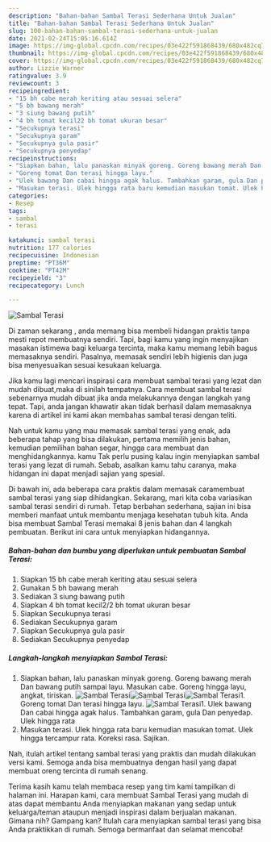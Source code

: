 ```yaml
---
description: "Bahan-bahan Sambal Terasi Sederhana Untuk Jualan"
title: "Bahan-bahan Sambal Terasi Sederhana Untuk Jualan"
slug: 100-bahan-bahan-sambal-terasi-sederhana-untuk-jualan
date: 2021-02-24T15:05:16.614Z
image: https://img-global.cpcdn.com/recipes/03e422f591868439/680x482cq70/sambal-terasi-foto-resep-utama.jpg
thumbnail: https://img-global.cpcdn.com/recipes/03e422f591868439/680x482cq70/sambal-terasi-foto-resep-utama.jpg
cover: https://img-global.cpcdn.com/recipes/03e422f591868439/680x482cq70/sambal-terasi-foto-resep-utama.jpg
author: Lizzie Warner
ratingvalue: 3.9
reviewcount: 3
recipeingredient:
- "15 bh cabe merah keriting atau sesuai selera"
- "5 bh bawang merah"
- "3 siung bawang putih"
- "4 bh tomat kecil22 bh tomat ukuran besar"
- "Secukupnya terasi"
- "Secukupnya garam"
- "Secukupnya gula pasir"
- "Secukupnya penyedap"
recipeinstructions:
- "Siapkan bahan, lalu panaskan minyak goreng. Goreng bawang merah Dan bawang putih sampai layu. Masukan cabe. Goreng hingga layu, angkat, tiriskan."
- "Goreng tomat Dan terasi hingga layu."
- "Ulek bawang Dan cabai hingga agak halus. Tambahkan garam, gula Dan penyedap. Ulek hingga rata"
- "Masukan terasi. Ulek hingga rata baru kemudian masukan tomat. Ulek hingga tercampur rata. Koreksi rasa. Sajikan."
categories:
- Resep
tags:
- sambal
- terasi

katakunci: sambal terasi 
nutrition: 177 calories
recipecuisine: Indonesian
preptime: "PT36M"
cooktime: "PT42M"
recipeyield: "3"
recipecategory: Lunch

---
```



![Sambal Terasi](https://img-global.cpcdn.com/recipes/03e422f591868439/680x482cq70/sambal-terasi-foto-resep-utama.jpg)

Di zaman  sekarang , anda memang bisa membeli hidangan praktis tanpa mesti repot membuatnya sendiri. Tapi, bagi kamu yang ingin menyajikan masakan istimewa bagi keluarga tercinta, maka kamu memang lebih bagus memasaknya sendiri. Pasalnya, memasak sendiri lebih higienis dan juga bisa menyesuaikan sesuai kesukaan keluarga.

Jika kamu lagi mencari inspirasi cara membuat sambal terasi yang lezat dan mudah dibuat,maka di sinilah tempatnya. Cara membuat sambal terasi  sebenarnya mudah dibuat jika anda melakukannya dengan langkah yang tepat. Tapi, anda jangan khawatir akan tidak berhasil dalam memasaknya 
karena di artikel ini kami akan membahas sambal terasi dengan teliti.  



Nah untuk kamu yang mau memasak sambal terasi yang enak, ada beberapa tahap yang bisa dilakukan, pertama memilih jenis bahan, kemudian pemilihan bahan segar, hingga cara membuat dan menghidangkannya. kamu Tak perlu pusing kalau ingin menyiapkan sambal terasi yang lezat di rumah. Sebab, asalkan kamu  tahu caranya, maka hidangan ini dapat menjadi sajian yang spesial.

Di bawah ini, ada beberapa cara praktis  dalam memasak caramembuat sambal terasi yang siap dihidangkan. Sekarang, mari kita coba variasikan sambal terasi sendiri di rumah. Tetap berbahan sederhana, sajian ini bisa memberi manfaat untuk membantu menjaga kesehatan tubuh kita. Anda bisa membuat Sambal Terasi memakai 8 jenis bahan dan 4 langkah pembuatan. Berikut ini cara untuk menyiapkan hidangannya.

<!--inarticleads1-->

##### Bahan-bahan dan bumbu yang diperlukan untuk pembuatan Sambal Terasi:

1. Siapkan 15 bh cabe merah keriting atau sesuai selera
1. Gunakan 5 bh bawang merah
1. Sediakan 3 siung bawang putih
1. Siapkan 4 bh tomat kecil2/2 bh tomat ukuran besar
1. Siapkan Secukupnya terasi
1. Sediakan Secukupnya garam
1. Siapkan Secukupnya gula pasir
1. Sediakan Secukupnya penyedap




<!--inarticleads2-->

##### Langkah-langkah menyiapkan Sambal Terasi:

1. Siapkan bahan, lalu panaskan minyak goreng. Goreng bawang merah Dan bawang putih sampai layu. Masukan cabe. Goreng hingga layu, angkat, tiriskan.
<img src="https://img-global.cpcdn.com/steps/72dc57a6c902def3/160x128cq70/sambal-terasi-langkah-memasak-1-foto.jpg" alt="Sambal Terasi"><img src="https://img-global.cpcdn.com/steps/43f5426395755aea/160x128cq70/sambal-terasi-langkah-memasak-1-foto.jpg" alt="Sambal Terasi"><img src="https://img-global.cpcdn.com/steps/6dd8c82aff3ee5ad/160x128cq70/sambal-terasi-langkah-memasak-1-foto.jpg" alt="Sambal Terasi">1. Goreng tomat Dan terasi hingga layu.
<img src="https://img-global.cpcdn.com/steps/2ab38b256af07a85/160x128cq70/sambal-terasi-langkah-memasak-2-foto.jpg" alt="Sambal Terasi">1. Ulek bawang Dan cabai hingga agak halus. Tambahkan garam, gula Dan penyedap. Ulek hingga rata
1. Masukan terasi. Ulek hingga rata baru kemudian masukan tomat. Ulek hingga tercampur rata. Koreksi rasa. Sajikan.




Nah, itulah artikel tentang  sambal terasi  yang praktis dan mudah dilakukan versi kami. Semoga anda bisa membuatnya dengan hasil yang dapat membuat oreng tercinta di rumah senang. 

Terima kasih kamu telah membaca resep yang tim kami tampilkan di halaman ini. Harapan kami, cara membuat  Sambal Terasi yang mudah di atas dapat membantu Anda menyiapkan makanan yang sedap untuk keluarga/teman ataupun menjadi inspirasi dalam berjualan makanan. Gimana nih? Gampang kan? Itulah cara menyiapkan sambal terasi yang bisa Anda praktikkan di rumah. Semoga bermanfaat dan selamat mencoba!

